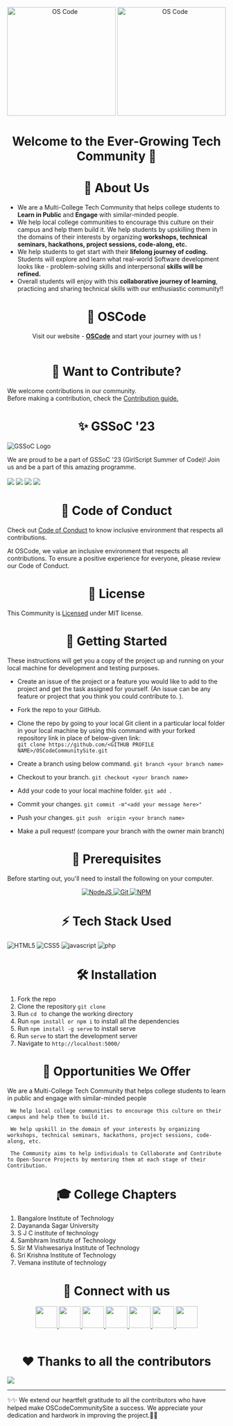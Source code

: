<p align="center">  
  <img alt="OS Code" src="https://user-images.githubusercontent.com/77539004/226191234-269ac220-e035-464f-ac00-9e65bbd80a78.png#gh-light-mode-only" height="250"/>
  <img alt="OS Code" src="https://raw.githubusercontent.com/OSCode-Community/OSCodeCommunitySite/0031d52bd5d9c1eb7a773642c77f45d280d427b9/assets/img/oscodeInverted.png#gh-dark-mode-only" height="250"/>
</p>

<h1 align="center" font-size="10">Welcome to the Ever-Growing Tech Community 🚀</h1>



<div align="center"><h1>🙌 About Us</h1></div>

+ We are a Multi-College Tech Community that helps college students to **Learn in Public** and **Engage** with similar-minded people. 
+ We help local college communities to encourage this culture on their campus and help them build it. We help students by upskilling them in the domains of their interests by organizing **workshops, technical seminars, hackathons, project sessions, code-along, etc.**
+ We help students to get start with their **lifelong journey of coding.** Students will explore and learn what real-world Software development looks like - problem-solving skills and interpersonal **skills will be refined.** 
+ Overall students will enjoy with this **collaborative journey of learning**, practicing and sharing technical skills with our enthusiastic community!!

<div align="center"><h1>💪 OSCode</h1></div>

<div align="center">Visit our website - <a href="https://oscode-community.github.io/OSCodeCommunitySite/"><strong>OSCode</strong></a> and start your journey with us !</div>
<br>


<div align="center"><h1>💈 Want to Contribute?</h1></div>

We welcome contributions in our community.<br>
Before making a contribution, check the <a href="https://github.com/OSCode-Community/OSCodeCommunitySite/blob/master/CONTRIBUTING.md">Contribution guide.</a>

<div align="center"> <h1>✨ GSSoC '23 </h1> </div>

![GSSoC Logo](https://camo.githubusercontent.com/0eaaaece51cad6ed831cbaf77ad31538f241fd324eec3d5fc6fcec27543fca29/68747470733a2f2f6d69726f2e6d656469756d2e636f6d2f6d61782f313430302f312a66714a61485f6f49534f523936674c67704a427757512e706e67)

We are proud to be a part of GSSoC '23 (GirlScript Summer of Code)! Join us and be a part of this amazing programme.
</br> </br>
<a href=""><img src="https://badges.frapsoft.com/os/v1/open-source.svg?v=103"></a>
<a href=""><img src="https://img.shields.io/badge/Built%20by-developers%20%3C%2F%3E-0059b3"></a>
<a href=""><img src="https://img.shields.io/static/v1.svg?label=Contributions&message=Welcome&color=yellow"></a>
<a href=""><img src="https://img.shields.io/badge/Maintained%3F-yes-brightgreen.svg?v=103"></a>


<div align="center"><h1>🧧 Code of Conduct</h1></div>

Check out <a href="https://github.com/OSCode-Community/OSCodeCommunitySite/blob/master/CODE_OF_CONDUCT.md">Code of Conduct</a> to know inclusive environment that respects all contributions.


At OSCode, we value an inclusive environment that respects all contributions. To ensure a positive experience for everyone, please review our Code of Conduct.

<div align="center"><h1>📜 License</h1></div>

This Community is <a href="https://github.com/OSCode-Community/OSCodeCommunitySite/blob/master/LICENSE">Licensed</a> under MIT license.

<div align="center"><h1>🚀 Getting Started</h1></div>

These instructions will get you a copy of the project up and running on your local machine for development and testing purposes.

- Create an issue of the project or a feature you would like to add to the project and get the task assigned for yourself. (An issue can be any feature or project that you think you could contribute to. ).

- Fork the repo to your GitHub.<br/>

- Clone the repo by going to your local Git client in a particular local folder in your local machine by using this command with your forked repository link in place of below-given link: <br/>
  `git clone https://github.com/<GITHUB PROFILE NAME>/OSCodeCommunitySite.git`
- Create a branch using below command.
  `git branch <your branch name>`
- Checkout to your branch.
  `git checkout <your branch name>`
- Add your code to your local machine folder.
  `git add . `
- Commit your changes.
  `git commit -m"<add your message here>"`
- Push your changes.
  `git push  origin <your branch name>`

- Make a pull request! (compare your branch with the owner main branch)

  
<div align="center"><h1>🧾 Prerequisites</h1></div>

Before starting out, you'll need to install the following on your computer.
<div style="text-align: center;">
  <a href="https://nodejs.org/en/download/">
    <img src="https://img.shields.io/badge/node.js-6DA55F?style=for-the-badge&logo=node.js&logoColor=white" alt="NodeJS" />
  </a>
  <a href="https://git-scm.com/downloads">
    <img src="https://img.shields.io/badge/git-%23F05033.svg?style=for-the-badge&logo=git&logoColor=white" alt="Git" />
  </a>
  <a href="https://www.npmjs.com/">
    <img src="https://img.shields.io/badge/NPM-%23000000.svg?style=for-the-badge&logo=npm&logoColor=white" alt="NPM" />
  </a>
</div>

<div align="center"><h1>⚡ Tech Stack Used</h1></div>


![HTML5](https://img.shields.io/badge/HTML5-E34F26?style=for-the-badge&logo=html5&logoColor=white)
![CSS5](https://img.shields.io/badge/CSS3-1572B6?style=for-the-badge&logo=css3&logoColor=white)
![javascript](https://img.shields.io/badge/javascript-F7DF1E?style=for-the-badge&logo=javascript&logoColor=black)
![php](https://img.shields.io/badge/php-777BB4?style=for-the-badge&logo=php&logoColor=white)

<div align="center"><h1>🛠️ Installation</h1></div>

1. Fork the repo
2. Clone the repository `git clone `
3. Run `cd ` to change the working directory
4. Run `npm install or npm i` to install all the dependencies
5. Run `npm install -g serve` to install serve
6. Run `serve` to start the development server
7. Navigate to `http://localhost:5000/`

<div align="center"><h1>💫 Opportunities We Offer</h1></div>
     We are a Multi-College Tech Community that helps college students to learn in public and engage with similar-minded people
     
     We help local college communities to encourage this culture on their campus and help them to build it.

     We help upskill in the domain of your interests by organizing workshops, technical seminars, hackathons, project sessions, code-along, etc.
     
     The Community aims to help individuals to Collaborate and Contribute to Open-Source Projects by mentoring them at each stage of their Contribution.
    
<div align="center"><h1>🎓 College Chapters</h1></div>

  1. Bangalore Institute of Technology
  2. Dayananda Sagar University
  3. S J C institute of technology
  4. Sambhram Institute of Technology
  5. Sir M Vishwesariya Institute of Technology
  6. Sri Krishna Institute of Technology
  7. Vemana institute of technology


<div align="center"><h1>📱 Connect with us</h1></div>

<div align="center">
<a href="https://discord.gg/P3xqtSU8zU">
  <img src="https://img.icons8.com/color/2x/discord--v2.png" height="50px"></img>
</a>
<a href="https://github.com/OSCode-Community">
  <img src="https://img.icons8.com/ios-glyphs/2x/github.png" height="50px"></img>
</a>
<a href="https://twitter.com/OSCodeCommunity">
  <img src="https://img.icons8.com/fluency/2x/twitter.png" height="50px"></img>
</a>
<a href="https://www.linkedin.com/company/oscode">
  <img src="https://img.icons8.com/fluency/2x/linkedin.png" height="50px"></img>
</a>
<a href="https://instagram.com/os_code_community?igshid=YmMyMTA2M2Y="><img src="https://img.icons8.com/color/2x/instagram-new.png" height="50px"></img>
</a>
<a href="https://t.me/+yNBAO5cbFLk3NTA1">
  <img src="https://img.icons8.com/color/2x/telegram-app.png" height="50px"></img>
</a>
<a href="https://youtube.com/@oscodecommunity">
  <img src="https://img.icons8.com/color/2x/youtube.png" height="50px"></img>
</a>
</div>

<br>


<div align="center"><h1>❤️ Thanks to all the contributors</h1></div>

<a href="https://github.com/OSCode-Community/OSCodeCommunitySite/graphs/contributors">
  <img src="https://contrib.rocks/image?repo=OSCode-Community/OSCodeCommunitySite" />
</a>


---
✨✨
We extend our heartfelt gratitude to all the contributors who have helped make OSCodeCommunitySite a success. We appreciate your dedication and hardwork in improving the project.🚀🚀

